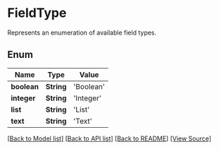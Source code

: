 # FieldType
Represents an enumeration of available field types.

## Enum
Name | Type | Value
------------ | ------------- | -------------
**boolean** | **String** | 'Boolean'
**integer** | **String** | 'Integer'
**list** | **String** | 'List'
**text** | **String** | 'Text'

[[Back to Model list]](../README.md#documentation-for-models) [[Back to API list]](../README.md#documentation-for-api-endpoints) [[Back to README]](../README.md) [[View Source]](../src/models/FieldType.ts)

